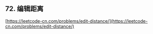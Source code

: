 **72. 编辑距离**  
---
[https://leetcode-cn.com/problems/edit-distance/](https://leetcode-cn.com/problems/edit-distance/)  
